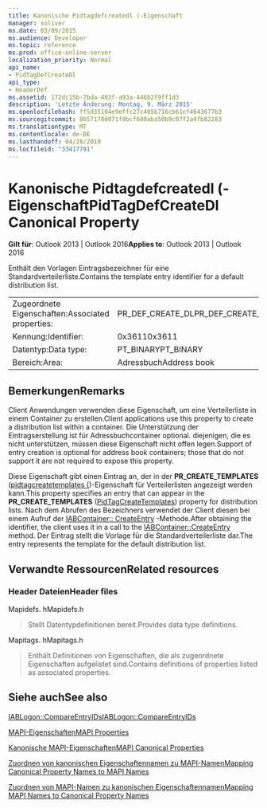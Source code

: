 ```yaml
---
title: Kanonische Pidtagdefcreatedl (-Eigenschaft
manager: soliver
ms.date: 03/09/2015
ms.audience: Developer
ms.topic: reference
ms.prod: office-online-server
localization_priority: Normal
api_name:
- PidTagDefCreateDl
api_type:
- HeaderDef
ms.assetid: 172dc15b-7bda-403f-a93a-446b2f9ff1d3
description: 'Letzte Änderung: Montag, 9. März 2015'
ms.openlocfilehash: ff5d35104e9effc27c405b716cb61cf4643677b3
ms.sourcegitcommit: 8657170d071f9bcf680aba50b9c07f2a4fb82283
ms.translationtype: MT
ms.contentlocale: de-DE
ms.lasthandoff: 04/28/2019
ms.locfileid: "33417791"
---
```

# <a name="pidtagdefcreatedl-canonical-property"></a><span data-ttu-id="a1c57-103">Kanonische Pidtagdefcreatedl (-Eigenschaft</span><span class="sxs-lookup"><span data-stu-id="a1c57-103">PidTagDefCreateDl Canonical Property</span></span>

  
  
<span data-ttu-id="a1c57-104">**Gilt für**: Outlook 2013 | Outlook 2016</span><span class="sxs-lookup"><span data-stu-id="a1c57-104">**Applies to**: Outlook 2013 | Outlook 2016</span></span> 
  
<span data-ttu-id="a1c57-105">Enthält den Vorlagen Eintragsbezeichner für eine Standardverteilerliste.</span><span class="sxs-lookup"><span data-stu-id="a1c57-105">Contains the template entry identifier for a default distribution list.</span></span> 
  
|||
|:-----|:-----|
|<span data-ttu-id="a1c57-106">Zugeordnete Eigenschaften:</span><span class="sxs-lookup"><span data-stu-id="a1c57-106">Associated properties:</span></span>  <br/> |<span data-ttu-id="a1c57-107">PR_DEF_CREATE_DL</span><span class="sxs-lookup"><span data-stu-id="a1c57-107">PR_DEF_CREATE_DL</span></span>  <br/> |
|<span data-ttu-id="a1c57-108">Kennung:</span><span class="sxs-lookup"><span data-stu-id="a1c57-108">Identifier:</span></span>  <br/> |<span data-ttu-id="a1c57-109">0x3611</span><span class="sxs-lookup"><span data-stu-id="a1c57-109">0x3611</span></span>  <br/> |
|<span data-ttu-id="a1c57-110">Datentyp:</span><span class="sxs-lookup"><span data-stu-id="a1c57-110">Data type:</span></span>  <br/> |<span data-ttu-id="a1c57-111">PT_BINARY</span><span class="sxs-lookup"><span data-stu-id="a1c57-111">PT_BINARY</span></span>  <br/> |
|<span data-ttu-id="a1c57-112">Bereich:</span><span class="sxs-lookup"><span data-stu-id="a1c57-112">Area:</span></span>  <br/> |<span data-ttu-id="a1c57-113">Adressbuch</span><span class="sxs-lookup"><span data-stu-id="a1c57-113">Address book</span></span>  <br/> |
   
## <a name="remarks"></a><span data-ttu-id="a1c57-114">Bemerkungen</span><span class="sxs-lookup"><span data-stu-id="a1c57-114">Remarks</span></span>

<span data-ttu-id="a1c57-115">Client Anwendungen verwenden diese Eigenschaft, um eine Verteilerliste in einem Container zu erstellen.</span><span class="sxs-lookup"><span data-stu-id="a1c57-115">Client applications use this property to create a distribution list within a container.</span></span> <span data-ttu-id="a1c57-116">Die Unterstützung der Eintragserstellung ist für Adressbuchcontainer optional. diejenigen, die es nicht unterstützen, müssen diese Eigenschaft nicht offen legen.</span><span class="sxs-lookup"><span data-stu-id="a1c57-116">Support of entry creation is optional for address book containers; those that do not support it are not required to expose this property.</span></span> 
  
<span data-ttu-id="a1c57-117">Diese Eigenschaft gibt einen Eintrag an, der in der **PR_CREATE_TEMPLATES** ([pidtagcreatetemplates (](pidtagcreatetemplates-canonical-property.md))-Eigenschaft für Verteilerlisten angezeigt werden kann.</span><span class="sxs-lookup"><span data-stu-id="a1c57-117">This property specifies an entry that can appear in the **PR_CREATE_TEMPLATES** ([PidTagCreateTemplates](pidtagcreatetemplates-canonical-property.md)) property for distribution lists.</span></span> <span data-ttu-id="a1c57-118">Nach dem Abrufen des Bezeichners verwendet der Client diesen bei einem Aufruf der [IABContainer:: CreateEntry](iabcontainer-createentry.md) -Methode.</span><span class="sxs-lookup"><span data-stu-id="a1c57-118">After obtaining the identifier, the client uses it in a call to the [IABContainer::CreateEntry](iabcontainer-createentry.md) method.</span></span> <span data-ttu-id="a1c57-119">Der Eintrag stellt die Vorlage für die Standardverteilerliste dar.</span><span class="sxs-lookup"><span data-stu-id="a1c57-119">The entry represents the template for the default distribution list.</span></span> 
  
## <a name="related-resources"></a><span data-ttu-id="a1c57-120">Verwandte Ressourcen</span><span class="sxs-lookup"><span data-stu-id="a1c57-120">Related resources</span></span>

### <a name="header-files"></a><span data-ttu-id="a1c57-121">Header Dateien</span><span class="sxs-lookup"><span data-stu-id="a1c57-121">Header files</span></span>

<span data-ttu-id="a1c57-122">Mapidefs. h</span><span class="sxs-lookup"><span data-stu-id="a1c57-122">Mapidefs.h</span></span>
  
> <span data-ttu-id="a1c57-123">Stellt Datentypdefinitionen bereit.</span><span class="sxs-lookup"><span data-stu-id="a1c57-123">Provides data type definitions.</span></span>
    
<span data-ttu-id="a1c57-124">Mapitags. h</span><span class="sxs-lookup"><span data-stu-id="a1c57-124">Mapitags.h</span></span>
  
> <span data-ttu-id="a1c57-125">Enthält Definitionen von Eigenschaften, die als zugeordnete Eigenschaften aufgelistet sind.</span><span class="sxs-lookup"><span data-stu-id="a1c57-125">Contains definitions of properties listed as associated properties.</span></span>
    
## <a name="see-also"></a><span data-ttu-id="a1c57-126">Siehe auch</span><span class="sxs-lookup"><span data-stu-id="a1c57-126">See also</span></span>



[<span data-ttu-id="a1c57-127">IABLogon::CompareEntryIDs</span><span class="sxs-lookup"><span data-stu-id="a1c57-127">IABLogon::CompareEntryIDs</span></span>](iablogon-compareentryids.md)


[<span data-ttu-id="a1c57-128">MAPI-Eigenschaften</span><span class="sxs-lookup"><span data-stu-id="a1c57-128">MAPI Properties</span></span>](mapi-properties.md)
  
[<span data-ttu-id="a1c57-129">Kanonische MAPI-Eigenschaften</span><span class="sxs-lookup"><span data-stu-id="a1c57-129">MAPI Canonical Properties</span></span>](mapi-canonical-properties.md)
  
[<span data-ttu-id="a1c57-130">Zuordnen von kanonischen Eigenschaftennamen zu MAPI-Namen</span><span class="sxs-lookup"><span data-stu-id="a1c57-130">Mapping Canonical Property Names to MAPI Names</span></span>](mapping-canonical-property-names-to-mapi-names.md)
  
[<span data-ttu-id="a1c57-131">Zuordnen von MAPI-Namen zu kanonischen Eigenschaftennamen</span><span class="sxs-lookup"><span data-stu-id="a1c57-131">Mapping MAPI Names to Canonical Property Names</span></span>](mapping-mapi-names-to-canonical-property-names.md)

